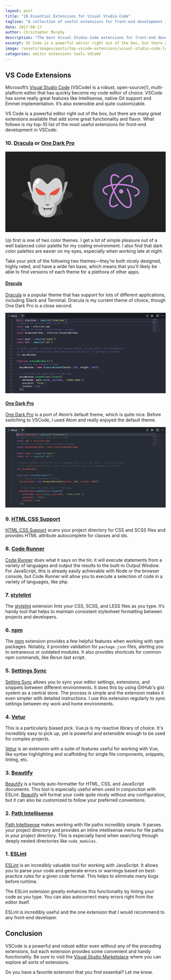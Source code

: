 ```yaml
---
layout: post
title: "10 Essential Extensions for Visual Studio Code"
tagline: "A collection of useful extensions for front-end development in Microsoft Visual Studio Code"
date: 2017-08-17
author: Christopher Murphy
description: "The best Visual Studio Code extensions for front-end development in 2017."
excerpt: VS Code is a powerful editor right out of the box, but there are many great extensions available that add some great functionality and flavor. What follows is my top-10 list of the most useful extensions for front-end development in VSCode.
image: /assets/images/posts/top-vscode-extensions/visual-studio-code-logo.png
categories: editor extensions tools VSCode
---
```


## VS Code Extensions

Microsoft’s [Visual Studio Code][vscode] (VSCode) is a robust, open-source(!), multi-platform editor that has quickly become my code editor of choice. VSCode has some really great features like Intellisense, native Git support and Emmet implementation. It’s also extensible and quite customizable.

VS Code is a powerful editor right out of the box, but there are many great extensions available that add some great functionality and flavor. What follows is my top-10 list of the most useful extensions for front-end development in VSCode:

### 10. [Dracula][dracula] or [One Dark Pro][oneDark]

![Dark themes for VSCode: Dracula and One Dark Pro](/assets/images/posts/top-vscode-extensions/vscode-dark-themes.png "Dark themes for VSCode: Dracula and One Dark Pro")

Up first is one of two color themes. I get a lot of simple pleasure out of a well balanced color palette for my coding environment. I also find that dark color palettes are easier on my eyes, especially when working late at night. 

Take your pick of the following two themes—they're both nicely designed, highly rated, and have a wide fan base, which means that you'll likely be able to find versions of each theme for a plethora of other apps. 

#### [Dracula][dracula]

[Dracula][dracula] is a popular theme that has support for lots of different applications, including Slack and Terminal. Dracula is my current theme of choice, though One Dark Pro is a close second.

![Dracula Theme for Visual Studio Code](/assets/images/posts/top-vscode-extensions/vscode-dracula.png "Dracula Theme for Visual Studio Code")

#### [One Dark Pro][oneDark]

 [One Dark Pro][oneDark] is a port of Atom’s default theme, which is quite nice. Before switching to VSCode, I used Atom and really enjoyed the default theme.

 ![One Dark Pro for Visual Studio Code](/assets/images/posts/top-vscode-extensions/vscode-one-dark-pro.png "One Dark Pro for Visual Studio Code")

### 9. [HTML CSS Support][html]

[HTML CSS Support][html] scans your project directory for CSS and SCSS files and provides HTML attribute autocomplete for classes and ids. 

### 8. [Code Runner][coderunner]

[Code Runner][coderunner] does what it says on the tin: it will execute statements from a variety of languages and output the results to the built-in Output Window. For JavaScript, this is already easily achievable with Node or the browser console, but Code Runner will allow you to execute a selection of code in a variety of languages, like php.

### 7. [stylelint][stylelint]

The [stylelint][stylelint] extension lints your CSS, SCSS, and LESS files as you type. It’s handy tool that helps to maintain consistent stylesheet formatting between projects and developers.

### 6. [npm][npm]

The [npm][npm] extension provides a few helpful features when working with npm packages. Notably, it provides validation for `package.json` files, alerting you to extraneous or outdated modules. It also provides shortcuts for common npm commands, like *Rerun last script*.

### 5. [Settings Sync][sync]

[Setting Sync][sync] allows you to sync your editor settings, extensions, and snippets between different environments. It does this by using GitHub's gist system as a central store. The process is simple and the extension makes it even simpler with detailed instructions. I use this extension regularly to sync settings between my work and home environments. 

### 4. [Vetur][vetur]

This is a particularly biased pick. Vue.js is my reactive library of choice. It's incredibly easy to pick up, yet is powerful and extensible enough to be used for complex projects. 

[Vetur][vetur] is an extension with a suite of features useful for working with Vue, like syntax highlighting and scaffolding for single file components, snippets, linting, etc.

### 3. [Beautify][beautify]

[Beautify][beautify] is a handy auto-formatter for HTML, CSS, and JavaScript documents. This tool is especially useful when used in conjunction with ESLint. [Beautify][beautify] will format your code quite nicely without any configuration, but it can also be customized to follow your preferred conventions.

### 2. [Path Intellisense][path]

[Path Intellisense][path] makes working with file paths incredibly simple. It parses your project directory and provides an inline intellisense menu for file paths in your project directory. This is especially hand when searching through deeply nested directories like `node_modules`. 

### 1. [ESLint][ESLint]

[ESLint][ESLint] is an incredibly valuable tool for working with JavaScript. It allows you to parse your code and generate errors or warnings based on best-practice rules for a given code format.  This helps to eliminate many bugs before runtime. 

The ESLint extension greatly enhances this functionality by linting your code as you type.  You can also autocorrect many errors right from the editor itself. 

ESLint is incredibly useful and the one extension that I would recommend to any front-end developer.

## Conclusion

VSCode is a powerful and robust editor even without any of the preceding extensions, but each extension provides some convenient and handy functionality. Be sure to visit the [Visual Studio Marketplace][marketplace] where you can explore all sorts of extensions.

Do you have a favorite extension that you find essential? Let me know.

[vscode]: https://code.visualstudio.com/

[marketplace]: https://marketplace.visualstudio.com/

[ESLint]: https://marketplace.visualstudio.com/items?itemName=dbaeumer.vscode-eslint

[path]: https://marketplace.visualstudio.com/items?itemName=christian-kohler.path-intellisense

[beautify]: https://marketplace.visualstudio.com/items?itemName=HookyQR.beautify

[vetur]: https://marketplace.visualstudio.com/items?itemName=octref.vetur

[sync]: https://marketplace.visualstudio.com/items?itemName=Shan.code-settings-sync

[npm]: https://marketplace.visualstudio.com/items?itemName=eg2.vscode-npm-script

[coderunner]: https://marketplace.visualstudio.com/items?itemName=formulahendry.code-runner

[stylelint]: https://marketplace.visualstudio.com/items?itemName=shinnn.stylelint

[html]: https://marketplace.visualstudio.com/items?itemName=ecmel.vscode-html-css

[oneDark]: https://marketplace.visualstudio.com/items?itemName=zhuangtongfa.Material-theme

[dracula]: https://marketplace.visualstudio.com/items?itemName=dracula-theme.theme-dracula